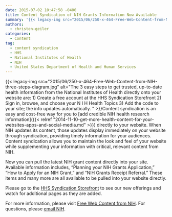 ```yaml
---
date: 2015-07-02 10:47:58 -0400
title: Content Syndication of NIH Grants Information Now Available
summary: '{{< legacy-img src="2015/06/250-x-464-Free-Web-Content-from-NIH-three-steps-diagram.jpg" alt="The 3 easy steps to get trusted, up-to-date health information from the National Institutes of Health directly onto your website are: 1) Create a free account at the HHS Syndication Storefront 2) Sign in, browse, and choose your N I H Health Topics 3) Add the code to your site; the info'
authors:
  - christen-geiler
categories:
  - Content
tag:
  - content syndication
  - HHS
  - National Institutes of Health
  - NIH
  - United States Department of Health and Human Services
---
```


{{< legacy-img src="2015/06/250-x-464-Free-Web-Content-from-NIH-three-steps-diagram.jpg" alt="The 3 easy steps to get trusted, up-to-date health information from the National Institutes of Health directly onto your website are: 1) Create a free account at the HHS Syndication Storefront 2) Sign in, browse, and choose your N I H Health Topics 3) Add the code to your site; the info updates automatically. " >}}Content syndication is an easy and cost-free way for you to [add credible NIH health research information]({{< relref "2014-11-10-get-more-health-content-for-your-websites-apps-and-social-media.md" >}}) directly to your website. When NIH updates its content, those updates display immediately on your website through syndication, providing timely information for your audiences. Content syndication allows you to maintain the look and feel of your website while supplementing your information with critical, relevant content from NIH.

Now you can pull the latest NIH grant content directly into your site. Available information includes, “Planning your NIH Grants Application,” “How to Apply for an NIH Grant,” and “NIH Grants Receipt Referral.” These items and many more are all available to be pulled into your website directly.

Please go to the [HHS Syndication Storefront](https://digitalmedia.hhs.gov/storefront) to see our new offerings and watch for additional pages as they are added.

For more information, please visit [Free Web Content from NIH](http://nih.gov/health/syndication/index.htm). For questions, please [email NIH](mailto:Syndication@nih.gov).

 